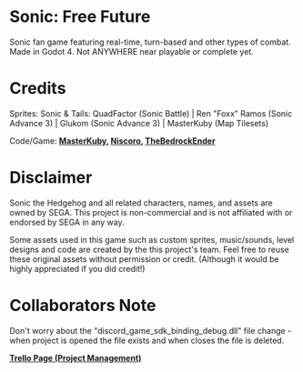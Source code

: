 # Sonic: Free Future

Sonic fan game featuring real-time, turn-based and other types of combat. Made in Godot 4. Not ANYWHERE near playable or complete yet.

# Credits
Sprites: Sonic & Tails: QuadFactor (Sonic Battle) | Ren "Foxx" Ramos (Sonic Advance 3) | Glukom (Sonic Advance 3) | MasterKuby (Map Tilesets)

Code/Game: **[MasterKuby](https://github.com/MasterKuby), [Niscoro](https://github.com/Niscoro), [TheBedrockEnder](https://github.com/TheBedrockEnder)**

# Disclaimer
Sonic the Hedgehog and all related characters, names, and assets are owned by SEGA. This project is non-commercial and is not affiliated with or endorsed by SEGA in any way.

Some assets used in this game such as custom sprites, music/sounds, level designs and code are created by the this project's team. Feel free to reuse these original assets without permission or credit. (Although it would be highly appreciated if you did credit!)

# Collaborators Note
Don't worry about the "discord_game_sdk_binding_debug.dll" file change - when project is opened the file exists and when closes the file is deleted.

**[Trello Page (Project Management)](https://trello.com/b/tcS7A7ud)**



